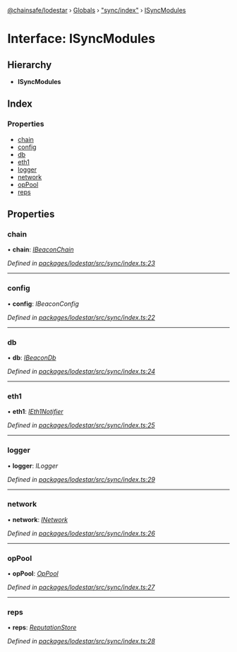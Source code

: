 [@chainsafe/lodestar](../README.md) › [Globals](../globals.md) › ["sync/index"](../modules/_sync_index_.md) › [ISyncModules](_sync_index_.isyncmodules.md)

# Interface: ISyncModules

## Hierarchy

* **ISyncModules**

## Index

### Properties

* [chain](_sync_index_.isyncmodules.md#chain)
* [config](_sync_index_.isyncmodules.md#config)
* [db](_sync_index_.isyncmodules.md#db)
* [eth1](_sync_index_.isyncmodules.md#eth1)
* [logger](_sync_index_.isyncmodules.md#logger)
* [network](_sync_index_.isyncmodules.md#network)
* [opPool](_sync_index_.isyncmodules.md#oppool)
* [reps](_sync_index_.isyncmodules.md#reps)

## Properties

###  chain

• **chain**: *[IBeaconChain](_chain_interface_.ibeaconchain.md)*

*Defined in [packages/lodestar/src/sync/index.ts:23](https://github.com/ChainSafe/lodestar/blob/2fb982b/packages/lodestar/src/sync/index.ts#L23)*

___

###  config

• **config**: *IBeaconConfig*

*Defined in [packages/lodestar/src/sync/index.ts:22](https://github.com/ChainSafe/lodestar/blob/2fb982b/packages/lodestar/src/sync/index.ts#L22)*

___

###  db

• **db**: *[IBeaconDb](_db_api_beacon_interface_.ibeacondb.md)*

*Defined in [packages/lodestar/src/sync/index.ts:24](https://github.com/ChainSafe/lodestar/blob/2fb982b/packages/lodestar/src/sync/index.ts#L24)*

___

###  eth1

• **eth1**: *[IEth1Notifier](_eth1_interface_.ieth1notifier.md)*

*Defined in [packages/lodestar/src/sync/index.ts:25](https://github.com/ChainSafe/lodestar/blob/2fb982b/packages/lodestar/src/sync/index.ts#L25)*

___

###  logger

• **logger**: *ILogger*

*Defined in [packages/lodestar/src/sync/index.ts:29](https://github.com/ChainSafe/lodestar/blob/2fb982b/packages/lodestar/src/sync/index.ts#L29)*

___

###  network

• **network**: *[INetwork](_network_interface_.inetwork.md)*

*Defined in [packages/lodestar/src/sync/index.ts:26](https://github.com/ChainSafe/lodestar/blob/2fb982b/packages/lodestar/src/sync/index.ts#L26)*

___

###  opPool

• **opPool**: *[OpPool](../classes/_oppool_oppool_.oppool.md)*

*Defined in [packages/lodestar/src/sync/index.ts:27](https://github.com/ChainSafe/lodestar/blob/2fb982b/packages/lodestar/src/sync/index.ts#L27)*

___

###  reps

• **reps**: *[ReputationStore](../classes/_sync_ireputation_.reputationstore.md)*

*Defined in [packages/lodestar/src/sync/index.ts:28](https://github.com/ChainSafe/lodestar/blob/2fb982b/packages/lodestar/src/sync/index.ts#L28)*
